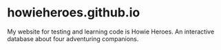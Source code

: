 # howieheroes.github.io
My website for testing and learning code is Howie Heroes. An interactive database about four adventuring companions.
